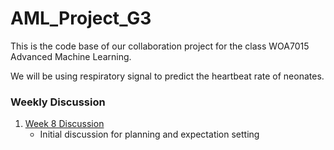 # AML_Project_G3

This is the code base of our collaboration project for the class WOA7015 Advanced Machine Learning.

We will be using respiratory signal to predict the heartbeat rate of neonates.

### Weekly Discussion

1. [Week 8 Discussion](./docs/week8Discussion.md)
   - Initial discussion for planning and expectation setting
